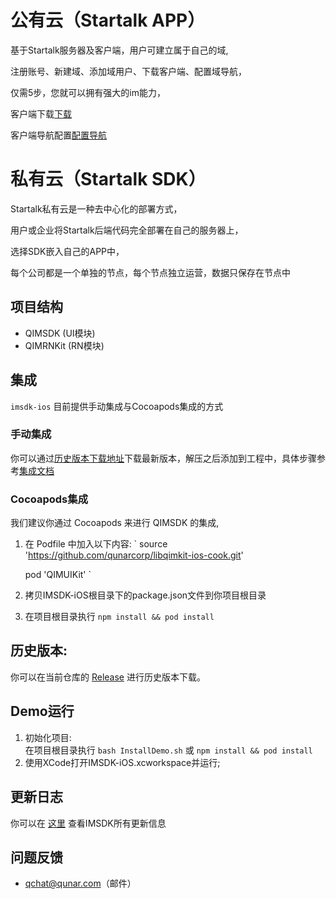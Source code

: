 公有云（Startalk APP）
=====
基于Startalk服务器及客户端，用户可建立属于自己的域,

注册账号、新建域、添加域用户、下载客户端、配置域导航，

仅需5步，您就可以拥有强大的im能力，

客户端下载[下载](https://im.qunar.com/new/#/download)

客户端导航配置[配置导航](https://im.qunar.com/new/#/platform/access_guide/manage_nav?id=manage_nav_mb)

私有云（Startalk SDK）
=====
Startalk私有云是一种去中心化的部署方式，

用户或企业将Startalk后端代码完全部署在自己的服务器上，

选择SDK嵌入自己的APP中，

每个公司都是一个单独的节点，每个节点独立运营，数据只保存在节点中
## 项目结构

* QIMSDK (UI模块)
* QIMRNKit (RN模块)

## 集成
`imsdk-ios` 目前提供手动集成与Cocoapods集成的方式

### 手动集成
你可以通过[历史版本下载地址](https://github.com/qunarcorp/imsdk-ios/releases)下载最新版本，解压之后添加到工程中，具体步骤参考[集成文档](https://github.com/qunarcorp/imsdk-ios/wiki/QIMSDK-iOS%E6%8E%A5%E5%85%A5%E6%96%87%E6%A1%A3)

### Cocoapods集成
我们建议你通过 Cocoapods 来进行 QIMSDK 的集成,
1. 在 Podfile 中加入以下内容:
 `
    source 'https://github.com/qunarcorp/libqimkit-ios-cook.git'
    
    pod 'QIMUIKit'
  `
    
2. 拷贝IMSDK-iOS根目录下的package.json文件到你项目根目录
3. 在项目根目录执行 `npm install && pod install`

## 历史版本:
你可以在当前仓库的 [Release](https://github.com/qunarcorp/imsdk-ios/releases) 进行历史版本下载。

## Demo运行

1. 初始化项目:  
   在项目根目录执行 `bash InstallDemo.sh` 或 `npm install && pod install`
2. 使用XCode打开IMSDK-iOS.xcworkspace并运行;

## 更新日志

你可以在 [这里](https://github.com/qunarcorp/imsdk-ios/wiki/QIMSDKDemo-Changelog) 查看IMSDK所有更新信息

## 问题反馈

-   qchat@qunar.com（邮件）
